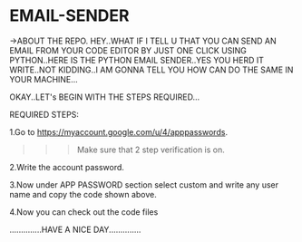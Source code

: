 # EMAIL-SENDER
->ABOUT THE REPO.
HEY..WHAT IF I TELL U THAT YOU CAN SEND AN EMAIL FROM YOUR CODE EDITOR BY JUST ONE CLICK USING PYTHON..HERE IS THE PYTHON EMAIL SENDER..YES YOU HERD IT WRITE..NOT KIDDING..I AM GONNA TELL YOU HOW CAN DO THE SAME IN YOUR MACHINE...

OKAY..LET's BEGIN WITH THE STEPS REQUIRED...


REQUIRED STEPS:

1.Go to https://myaccount.google.com/u/4/apppasswords.

>>>Make sure that 2 step verification is on.

2.Write the account password.

3.Now under APP PASSWORD section select custom and write any user name and copy the code shown above.

4.Now you can check out the code files

..............HAVE A NICE DAY..............
